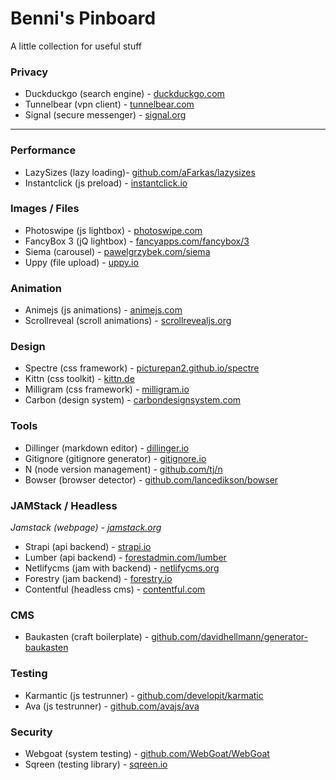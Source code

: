 # Benni's Pinboard 

A little collection for useful stuff  

### Privacy

* Duckduckgo (search engine) - [duckduckgo.com](https://duckduckgo.com/)
* Tunnelbear (vpn client) - [tunnelbear.com](https://www.tunnelbear.com/)
* Signal (secure messenger) - [signal.org](https://www.signal.org/)

---
### Performance

* LazySizes (lazy loading)- [github.com/aFarkas/lazysizes](https://github.com/aFarkas/)
* Instantclick (js preload) - [instantclick.io](http://instantclick.io/)

### Images / Files

* Photoswipe (js lightbox) - [photoswipe.com](http://photoswipe.com/)
* FancyBox 3 (jQ lightbox) - [fancyapps.com/fancybox/3](https://fancyapps.com/fancybox/3/)
* Siema (carousel) - [pawelgrzybek.com/siema](https://pawelgrzybek.com/siema/)
* Uppy (file upload) - [uppy.io](https://uppy.io/)

### Animation

* Animejs (js animations) - [animejs.com](http://animejs.com/)
* Scrollreveal (scroll animations) - [scrollrevealjs.org](https://scrollrevealjs.org/)


### Design

* Spectre (css framework) - [picturepan2.github.io/spectre](https://picturepan2.github.io/spectre/)
* Kittn (css toolkit) - [kittn.de](http://kittn.de/)
* Milligram (css framework) - [milligram.io](https://milligram.io/)
* Carbon (design system) - [carbondesignsystem.com](http://www.carbondesignsystem.com/)


### Tools

* Dillinger (markdown editor) - [dillinger.io](https://dillinger.io/)
* Gitignore (gitignore generator) - [gitignore.io](https://www.gitignore.io/)
* N (node version management) - [github.com/tj/n](https://github.com/tj/n)
* Bowser (browser detector) - [github.com/lancedikson/bowser](https://github.com/lancedikson/bowser)


### JAMStack / Headless

*Jamstack (webpage) - [jamstack.org](https://jamstack.org/)*

* Strapi (api backend) - [strapi.io](https://strapi.io/)
* Lumber (api backend) - [forestadmin.com/lumber](https://www.forestadmin.com/lumber/)
* Netlifycms (jam with backend) - [netlifycms.org](https://www.netlifycms.org/)
* Forestry (jam backend) - [forestry.io](https://forestry.io/)
* Contentful (headless cms) - [contentful.com](https://www.contentful.com/)


### CMS

* Baukasten (craft boilerplate) - [github.com/davidhellmann/generator-baukasten](https://github.com/davidhellmann/generator-baukasten)

### Testing

* Karmantic (js testrunner) - [github.com/developit/karmatic](https://github.com/developit/karmatic)
* Ava (js testrunner) - [github.com/avajs/ava](https://github.com/avajs/ava)

### Security

* Webgoat (system testing) - [github.com/WebGoat/WebGoat](https://github.com/WebGoat/WebGoat)
* Sqreen (testing library) - [sqreen.io](https://www.sqreen.io/)










